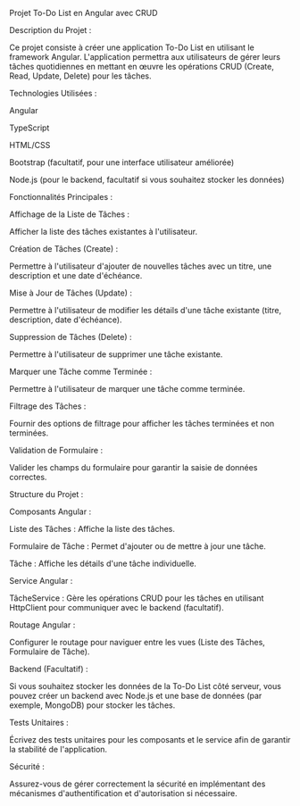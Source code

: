 Projet To-Do List en Angular avec CRUD 

Description du Projet : 

Ce projet consiste à créer une application To-Do List en utilisant le framework Angular. L'application permettra aux utilisateurs de gérer leurs tâches quotidiennes en mettant en œuvre les opérations CRUD (Create, Read, Update, Delete) pour les tâches. 

Technologies Utilisées : 

Angular 

TypeScript 

HTML/CSS 

Bootstrap (facultatif, pour une interface utilisateur améliorée) 

Node.js (pour le backend, facultatif si vous souhaitez stocker les données) 

Fonctionnalités Principales : 

Affichage de la Liste de Tâches : 

Afficher la liste des tâches existantes à l'utilisateur. 

Création de Tâches (Create) : 

Permettre à l'utilisateur d'ajouter de nouvelles tâches avec un titre, une description et une date d'échéance. 

Mise à Jour de Tâches (Update) : 

Permettre à l'utilisateur de modifier les détails d'une tâche existante (titre, description, date d'échéance). 

Suppression de Tâches (Delete) : 

Permettre à l'utilisateur de supprimer une tâche existante. 

Marquer une Tâche comme Terminée : 

Permettre à l'utilisateur de marquer une tâche comme terminée. 

Filtrage des Tâches : 

Fournir des options de filtrage pour afficher les tâches terminées et non terminées. 

Validation de Formulaire : 

Valider les champs du formulaire pour garantir la saisie de données correctes. 

Structure du Projet : 

Composants Angular : 

Liste des Tâches : Affiche la liste des tâches. 

Formulaire de Tâche : Permet d'ajouter ou de mettre à jour une tâche. 

Tâche : Affiche les détails d'une tâche individuelle. 

Service Angular : 

TâcheService : Gère les opérations CRUD pour les tâches en utilisant HttpClient pour communiquer avec le backend (facultatif). 

Routage Angular : 

Configurer le routage pour naviguer entre les vues (Liste des Tâches, Formulaire de Tâche). 

 

Backend (Facultatif) : 

Si vous souhaitez stocker les données de la To-Do List côté serveur, vous pouvez créer un backend avec Node.js et une base de données (par exemple, MongoDB) pour stocker les tâches. 

Tests Unitaires : 

Écrivez des tests unitaires pour les composants et le service afin de garantir la stabilité de l'application. 

Sécurité : 

Assurez-vous de gérer correctement la sécurité en implémentant des mécanismes d'authentification et d'autorisation si nécessaire. 

 